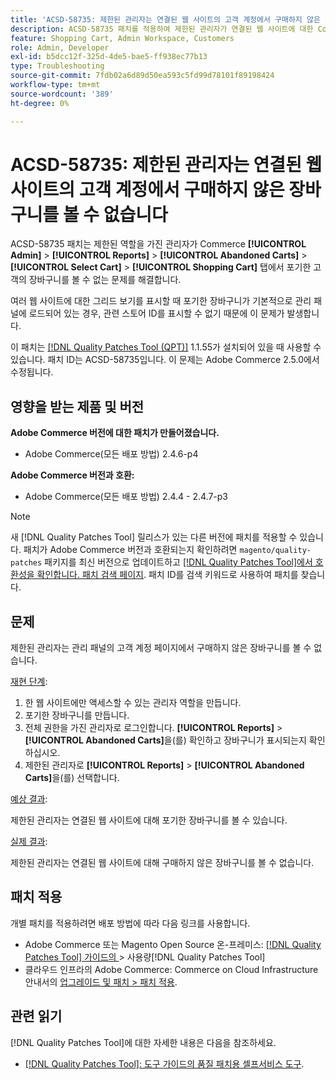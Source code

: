 ```yaml
---
title: 'ACSD-58735: 제한된 관리자는 연결된 웹 사이트의 고객 계정에서 구매하지 않은 장바구니를 볼 수 없습니다'
description: ACSD-58735 패치를 적용하여 제한된 관리자가 연결된 웹 사이트에 대한 Commerce 관리자의 고객 계정 페이지에서 포기한 장바구니를 볼 수 없는 Adobe Commerce 문제를 해결합니다.
feature: Shopping Cart, Admin Workspace, Customers
role: Admin, Developer
exl-id: b5dcc12f-325d-4de5-bae5-ff938ec77b13
type: Troubleshooting
source-git-commit: 7fdb02a6d89d50ea593c5fd99d78101f89198424
workflow-type: tm+mt
source-wordcount: '389'
ht-degree: 0%

---
```


# ACSD-58735: 제한된 관리자는 연결된 웹 사이트의 고객 계정에서 구매하지 않은 장바구니를 볼 수 없습니다

ACSD-58735 패치는 제한된 역할을 가진 관리자가 Commerce **[!UICONTROL Admin]** > **[!UICONTROL Reports]** > **[!UICONTROL Abandoned Carts]** > **[!UICONTROL Select Cart]** > **[!UICONTROL Shopping Cart]** 탭에서 포기한 고객의 장바구니를 볼 수 없는 문제를 해결합니다.

여러 웹 사이트에 대한 그리드 보기를 표시할 때 포기한 장바구니가 기본적으로 관리 패널에 로드되어 있는 경우, 관련 스토어 ID를 표시할 수 없기 때문에 이 문제가 발생합니다.

이 패치는 [[!DNL Quality Patches Tool (QPT)]](/help/tools/quality-patches-tool/quality-patches-tool-to-self-serve-quality-patches.md) 1.1.55가 설치되어 있을 때 사용할 수 있습니다. 패치 ID는 ACSD-58735입니다. 이 문제는 Adobe Commerce 2.5.0에서 수정됩니다.

## 영향을 받는 제품 및 버전

**Adobe Commerce 버전에 대한 패치가 만들어졌습니다.**

* Adobe Commerce(모든 배포 방법) 2.4.6-p4

**Adobe Commerce 버전과 호환:**

* Adobe Commerce(모든 배포 방법) 2.4.4 - 2.4.7-p3

>[!NOTE]
>
>새 [!DNL Quality Patches Tool] 릴리스가 있는 다른 버전에 패치를 적용할 수 있습니다. 패치가 Adobe Commerce 버전과 호환되는지 확인하려면 `magento/quality-patches` 패키지를 최신 버전으로 업데이트하고 [[!DNL Quality Patches Tool]에서 호환성을 확인합니다. 패치 검색 페이지](https://experienceleague.adobe.com/tools/commerce-quality-patches/index.html?lang=ko). 패치 ID를 검색 키워드로 사용하여 패치를 찾습니다.

## 문제

제한된 관리자는 관리 패널의 고객 계정 페이지에서 구매하지 않은 장바구니를 볼 수 없습니다.

<u>재현 단계</u>:

1. 한 웹 사이트에만 액세스할 수 있는 관리자 역할을 만듭니다.
1. 포기한 장바구니를 만듭니다.
1. 전체 권한을 가진 관리자로 로그인합니다. **[!UICONTROL Reports]** > **[!UICONTROL Abandoned Carts]**&#x200B;을(를) 확인하고 장바구니가 표시되는지 확인하십시오.
1. 제한된 관리자로 **[!UICONTROL Reports]** > **[!UICONTROL Abandoned Carts]**&#x200B;을(를) 선택합니다.

<u>예상 결과</u>:

제한된 관리자는 연결된 웹 사이트에 대해 포기한 장바구니를 볼 수 있습니다.

<u>실제 결과</u>:

제한된 관리자는 연결된 웹 사이트에 대해 구매하지 않은 장바구니를 볼 수 없습니다.

## 패치 적용

개별 패치를 적용하려면 배포 방법에 따라 다음 링크를 사용합니다.

* Adobe Commerce 또는 Magento Open Source 온-프레미스: [[!DNL Quality Patches Tool]  가이드의 &#x200B;](/help/tools/quality-patches-tool/usage.md)> 사용량[!DNL Quality Patches Tool]
* 클라우드 인프라의 Adobe Commerce: Commerce on Cloud Infrastructure 안내서의 [업그레이드 및 패치 > 패치 적용](https://experienceleague.adobe.com/docs/commerce-cloud-service/user-guide/develop/upgrade/apply-patches.html?lang=ko).

## 관련 읽기

[!DNL Quality Patches Tool]에 대한 자세한 내용은 다음을 참조하세요.

* [[!DNL Quality Patches Tool]: 도구 가이드의 품질 패치용 셀프서비스 도구](/help/tools/quality-patches-tool/quality-patches-tool-to-self-serve-quality-patches.md).
